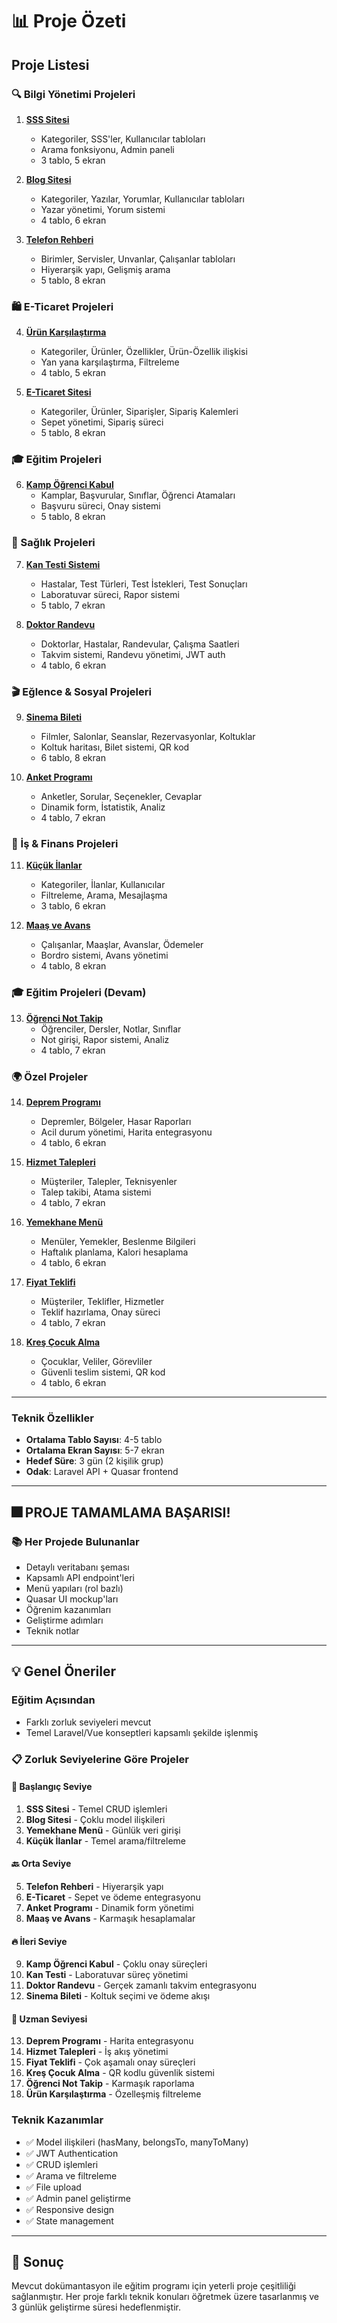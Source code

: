 # 📊 Proje Özeti

## Proje Listesi

### 🔍 Bilgi Yönetimi Projeleri

1. **[SSS Sitesi](./01-sss-sitesi/)**

   - Kategoriler, SSS'ler, Kullanıcılar tabloları
   - Arama fonksiyonu, Admin paneli
   - 3 tablo, 5 ekran

2. **[Blog Sitesi](./04-blog-sitesi/)**

   - Kategoriler, Yazılar, Yorumlar, Kullanıcılar tabloları
   - Yazar yönetimi, Yorum sistemi
   - 4 tablo, 6 ekran

3. **[Telefon Rehberi](./09-telefon-rehberi/)**
   - Birimler, Servisler, Unvanlar, Çalışanlar tabloları
   - Hiyerarşik yapı, Gelişmiş arama
   - 5 tablo, 8 ekran

### 🛍️ E-Ticaret Projeleri

4. **[Ürün Karşılaştırma](./02-urun-karsilastirma/)**

   - Kategoriler, Ürünler, Özellikler, Ürün-Özellik ilişkisi
   - Yan yana karşılaştırma, Filtreleme
   - 4 tablo, 5 ekran

5. **[E-Ticaret Sitesi](./15-e-ticaret/)**
   - Kategoriler, Ürünler, Siparişler, Sipariş Kalemleri
   - Sepet yönetimi, Sipariş süreci
   - 5 tablo, 8 ekran

### 🎓 Eğitim Projeleri

6. **[Kamp Öğrenci Kabul](./03-kamp-ogrenci-kabul/)**
   - Kamplar, Başvurular, Sınıflar, Öğrenci Atamaları
   - Başvuru süreci, Onay sistemi
   - 5 tablo, 8 ekran

### 🏥 Sağlık Projeleri

7. **[Kan Testi Sistemi](./05-kan-testi/)**

   - Hastalar, Test Türleri, Test İstekleri, Test Sonuçları
   - Laboratuvar süreci, Rapor sistemi
   - 5 tablo, 7 ekran

8. **[Doktor Randevu](./10-doktor-randevu/)**
   - Doktorlar, Hastalar, Randevular, Çalışma Saatleri
   - Takvim sistemi, Randevu yönetimi, JWT auth
   - 4 tablo, 6 ekran

### 🎬 Eğlence & Sosyal Projeleri

9. **[Sinema Bileti](./11-sinema-bileti/)**

   - Filmler, Salonlar, Seanslar, Rezervasyonlar, Koltuklar
   - Koltuk haritası, Bilet sistemi, QR kod
   - 6 tablo, 8 ekran

10. **[Anket Programı](./12-anket-programi/)**
    - Anketler, Sorular, Seçenekler, Cevaplar
    - Dinamik form, İstatistik, Analiz
    - 4 tablo, 7 ekran

### 💼 İş & Finans Projeleri

11. **[Küçük İlanlar](./13-kucuk-ilanlar/)**

    - Kategoriler, İlanlar, Kullanıcılar
    - Filtreleme, Arama, Mesajlaşma
    - 3 tablo, 6 ekran

12. **[Maaş ve Avans](./14-maas-avans/)**
    - Çalışanlar, Maaşlar, Avanslar, Ödemeler
    - Bordro sistemi, Avans yönetimi
    - 4 tablo, 8 ekran

### 🎓 Eğitim Projeleri (Devam)

13. **[Öğrenci Not Takip](./16-ogrenci-not-takip/)**
    - Öğrenciler, Dersler, Notlar, Sınıflar
    - Not girişi, Rapor sistemi, Analiz
    - 4 tablo, 7 ekran

### 🌍 Özel Projeler

14. **[Deprem Programı](./06-deprem-programi/)**

    - Depremler, Bölgeler, Hasar Raporları
    - Acil durum yönetimi, Harita entegrasyonu
    - 4 tablo, 6 ekran

15. **[Hizmet Talepleri](./07-hizmet-talepleri/)**

    - Müşteriler, Talepler, Teknisyenler
    - Talep takibi, Atama sistemi
    - 4 tablo, 7 ekran

16. **[Yemekhane Menü](./08-yemekhane-menu/)**

    - Menüler, Yemekler, Beslenme Bilgileri
    - Haftalık planlama, Kalori hesaplama
    - 4 tablo, 6 ekran

17. **[Fiyat Teklifi](./17-fiyat-teklifi/)**

    - Müşteriler, Teklifler, Hizmetler
    - Teklif hazırlama, Onay süreci
    - 4 tablo, 7 ekran

18. **[Kreş Çocuk Alma](./18-kres-cocuk-alma/)**
    - Çocuklar, Veliler, Görevliler
    - Güvenli teslim sistemi, QR kod
    - 4 tablo, 6 ekran

---

### Teknik Özellikler

- **Ortalama Tablo Sayısı**: 4-5 tablo
- **Ortalama Ekran Sayısı**: 5-7 ekran
- **Hedef Süre**: 3 gün (2 kişilik grup)
- **Odak**: Laravel API + Quasar frontend

---

## 🎆 PROJE TAMAMLAMA BAŞARISI!

### 📚 Her Projede Bulunanlar

- Detaylı veritabanı şeması
- Kapsamlı API endpoint'leri
- Menü yapıları (rol bazlı)
- Quasar UI mockup'ları
- Öğrenim kazanımları
- Geliştirme adımları
- Teknik notlar

---

## 💡 Genel Öneriler

### Eğitim Açısından

- Farklı zorluk seviyeleri mevcut
- Temel Laravel/Vue konseptleri kapsamlı şekilde işlenmiş

### 📋 Zorluk Seviyelerine Göre Projeler

#### 🔞 **Başlangıç Seviye**

1. **SSS Sitesi** - Temel CRUD işlemleri
2. **Blog Sitesi** - Çoklu model ilişkileri
3. **Yemekhane Menü** - Günlük veri girişi
4. **Küçük İlanlar** - Temel arama/filtreleme

#### 🔙 **Orta Seviye**

5. **Telefon Rehberi** - Hiyerarşik yapı
6. **E-Ticaret** - Sepet ve ödeme entegrasyonu
7. **Anket Programı** - Dinamik form yönetimi
8. **Maaş ve Avans** - Karmaşık hesaplamalar

#### 🔥 **İleri Seviye**

9. **Kamp Öğrenci Kabul** - Çoklu onay süreçleri
10. **Kan Testi** - Laboratuvar süreç yönetimi
11. **Doktor Randevu** - Gerçek zamanlı takvim entegrasyonu
12. **Sinema Bileti** - Koltuk seçimi ve ödeme akışı

#### 🚀 **Uzman Seviyesi**

13. **Deprem Programı** - Harita entegrasyonu
14. **Hizmet Talepleri** - İş akış yönetimi
15. **Fiyat Teklifi** - Çok aşamalı onay süreçleri
16. **Kreş Çocuk Alma** - QR kodlu güvenlik sistemi
17. **Öğrenci Not Takip** - Karmaşık raporlama
18. **Ürün Karşılaştırma** - Özelleşmiş filtreleme

### Teknik Kazanımlar

- ✅ Model ilişkileri (hasMany, belongsTo, manyToMany)
- ✅ JWT Authentication
- ✅ CRUD işlemleri
- ✅ Arama ve filtreleme
- ✅ File upload
- ✅ Admin panel geliştirme
- ✅ Responsive design
- ✅ State management

---

## 🚀 Sonuç

Mevcut dokümantasyon ile eğitim programı için yeterli proje çeşitliliği sağlanmıştır. Her proje farklı teknik konuları öğretmek üzere tasarlanmış ve 3 günlük geliştirme süresi hedeflenmiştir.
